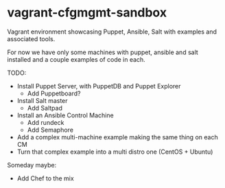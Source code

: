 # vagrant-cfgmgmt-sandbox
Vagrant environment showcasing Puppet, Ansible, Salt with examples and associated tools.

For now we have only some machines with puppet, ansible and salt installed  and a couple examples of code in each.

TODO:

- Install Puppet Server, with PuppetDB and Puppet Explorer
  - Add Puppetboard?
- Install Salt master
  - Add Saltpad
- Install an Ansible Control Machine
  - Add rundeck
  - Add Semaphore
- Add a complex multi-machine example making the same thing on each CM
- Turn that complex example into a multi distro one (CentOS + Ubuntu)

Someday maybe:
- Add Chef to the mix
